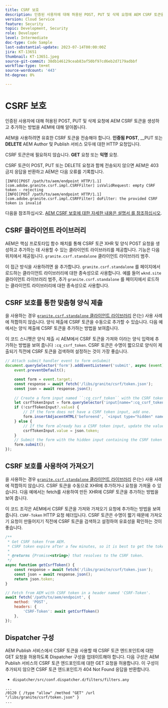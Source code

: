 ```yaml
---
title: CSRF 보호
description: 인증된 사용자에 대해 허용된 POST, PUT 및 삭제 요청에 AEM CSRF 토큰을 생성하고 추가하는 방법을 AEM에 대해 알아봅니다.
version: Cloud Service
feature: Security
topic: Development, Security
role: Developer
level: Intermediate
doc-type: Code Sample
last-substantial-update: 2023-07-14T00:00:00Z
jira: KT-13651
thumbnail: KT-13651.jpeg
source-git-commit: 38db146129ceab83af50bf97cd6eb2d7179adbbf
workflow-type: tm+mt
source-wordcount: '443'
ht-degree: 0%

---
```



# CSRF 보호

인증된 사용자에 대해 허용된 POST, PUT 및 삭제 요청에 AEM CSRF 토큰을 생성하고 추가하는 방법을 AEM에 대해 알아봅니다.

AEM을 사용하려면 유효한 CSRF 토큰을 전송해야 합니다. __인증됨__ __POST__, __PUT 또는 __DELETE__ AEM Author 및 Publish 서비스 모두에 대한 HTTP 요청입니다.

CSRF 토큰은에 필요하지 않습니다. __GET__ 요청 또는 __익명__ 요청.

CSRF 토큰이 POST, PUT 또는 DELETE 요청과 함께 전송되지 않으면 AEM은 403 금지 응답을 반환하고 AEM은 다음 오류를 기록합니다.

```log
[INFO][POST /path/to/aem/endpoint HTTP/1.1][com.adobe.granite.csrf.impl.CSRFFilter] isValidRequest: empty CSRF token - rejecting
[INFO][POST /path/to/aem/endpoint HTTP/1.1][com.adobe.granite.csrf.impl.CSRFFilter] doFilter: the provided CSRF token is invalid
```

다음을 참조하십시오. [AEM CSRF 보호에 대한 자세한 내용은 설명서 를 참조하십시오](https://experienceleague.adobe.com/docs/experience-manager-65/developing/introduction/csrf-protection.html).


## CSRF 클라이언트 라이브러리

AEM은 핵심 프로토타입 함수 패치를 통해 CSRF 토큰 XHR 및 양식 POST 요청을 생성하고 추가하는 데 사용할 수 있는 클라이언트 라이브러리를 제공합니다. 기능은 다음 위치에서 제공됩니다. `granite.csrf.standalone` 클라이언트 라이브러리 범주.

이 접근 방식을 사용하려면 을 추가합니다. `granite.csrf.standalone` 를 페이지에서 로드하는 클라이언트 라이브러리에 대한 종속성으로 사용합니다. 예를 들어 `wknd.site` 클라이언트 라이브러리 범주, 추가 `granite.csrf.standalone` 를 페이지에서 로드하는 클라이언트 라이브러리에 대한 종속성으로 사용합니다.

## CSRF 보호를 통한 맞춤형 양식 제출

을 사용하는 경우 [`granite.csrf.standalone` 클라이언트 라이브러리](#csrf-client-library) 은(는) 사용 사례에 적합하지 않습니다. 양식 제출에 CSRF 토큰을 수동으로 추가할 수 있습니다. 다음 예에서는 양식 제출에 CSRF 토큰을 추가하는 방법을 보여줍니다.

이 코드 스니펫은 양식 제출 시 AEM에서 CSRF 토큰을 가져와 이라는 양식 입력에 추가하는 방법을 보여 줍니다 `:cq_csrf_token`. CSRF 토큰은 수명이 짧으므로 양식이 제출되기 직전에 CSRF 토큰을 검색하여 설정하는 것이 가장 좋습니다.

```javascript
// Attach submit handler event to form onSubmit
document.querySelector('form').addEventListener('submit', async (event) => {
    event.preventDefault();

    const form = event.target;
    const response = await fetch('/libs/granite/csrf/token.json');
    const json = await response.json();
    
    // Create a form input named ``:cq_csrf_token`` with the CSRF token.
    let csrfTokenInput = form.querySelector('input[name=":cq_csrf_token"]');
    if (!csrfTokenInput?.value) {
        // If the form does not have a CSRF token input, add one.
        form.insertAdjacentHTML('beforeend', `<input type="hidden" name=":cq_csrf_token" value="${json.token}">`);
    } else {
        // If the form already has a CSRF token input, update the value.
        csrfTokenInput.value = json.token;
    }
    // Submit the form with the hidden input containing the CSRF token
    form.submit();
});
```

## CSRF 보호를 사용하여 가져오기

을 사용하는 경우 [`granite.csrf.standalone` 클라이언트 라이브러리](#csrf-client-library) 은(는) 사용 사례에 적합하지 않습니다. CSRF 토큰을 수동으로 XHR에 추가하거나 요청을 가져올 수 있습니다. 다음 예에서는 fetch를 사용하여 만든 XHR에 CSRF 토큰을 추가하는 방법을 보여 줍니다.

이 코드 조각은 AEM에서 CSRF 토큰을 가져와 가져오기 요청에 추가하는 방법을 보여 줍니다. `CSRF-Token` HTTP 요청 헤더입니다. CSRF 토큰은 수명이 짧기 때문에 가져오기 요청이 만들어지기 직전에 CSRF 토큰을 검색하고 설정하여 유효성을 확인하는 것이 좋습니다.

```javascript
/**
 * Get CSRF token from AEM.
 * CSRF token expire after a few minutes, so it is best to get the token before each request.
 * 
 * @returns {Promise<string>} that resolves to the CSRF token.
 */
async function getCsrfToken() {
    const response = await fetch('/libs/granite/csrf/token.json');
    const json = await response.json();
    return json.token;
}

// Fetch from AEM with CSRF token in a header named 'CSRF-Token'.
await fetch('/path/to/aem/endpoint', {
    method: 'POST',
    headers: {
        'CSRF-Token': await getCsrfToken()
    },
});
```

## Dispatcher 구성

AEM Publish 서비스에서 CSRF 토큰을 사용할 때 CSRF 토큰 엔드포인트에 대한 GET 요청을 허용하도록 Dispatcher 구성을 업데이트해야 합니다. 다음 구성은 AEM Publish 서비스의 CSRF 토큰 엔드포인트에 대한 GET 요청을 허용합니다. 이 구성이 추가되지 않으면 CSRF 토큰 엔드포인트가 404 Not Found 응답을 반환합니다.

* `dispatcher/src/conf.dispatcher.d/filters/filters.any`

```
...
/0120 { /type "allow" /method "GET" /url "/libs/granite/csrf/token.json" }
...
```

